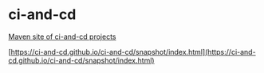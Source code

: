 # ci-and-cd

[Maven site of ci-and-cd projects](https://ci-and-cd.github.io/ci-and-cd/snapshot/index.html)

[https://ci-and-cd.github.io/ci-and-cd/snapshot/index.html](https://ci-and-cd.github.io/ci-and-cd/snapshot/index.html)
